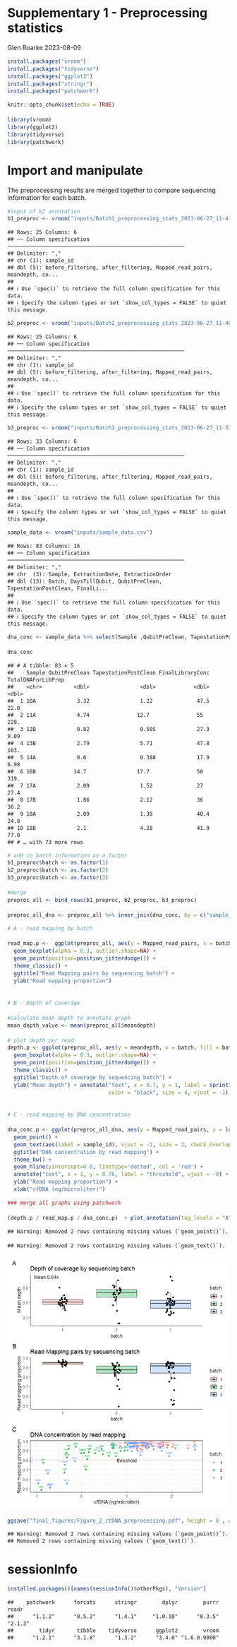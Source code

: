 Supplementary 1 - Preprocessing statistics
================
Glen Roarke
2023-08-09

``` r
install.packages("vroom")
install.packages("tidyverse")
install.packages("ggplot2")
install.packages("stringr")
install.packages("patchwork")
```

``` r
knitr::opts_chunk$set(echo = TRUE)

library(vroom)
library(ggplot2)
library(tidyverse)
library(patchwork)
```

# Import and manipulate

The preprocessing results are merged together to compare sequencing
information for each batch.

``` r
#input of b2 annotation
b1_preproc <- vroom("inputs/Batch1_preprocessing_stats_2023-06-27_11-43-51.csv")
```

    ## Rows: 25 Columns: 6
    ## ── Column specification ────────────────────────────────────────────────────────
    ## Delimiter: ","
    ## chr (1): sample_id
    ## dbl (5): before_filtering, after_filtering, Mapped_read_pairs, meandepth, co...
    ## 
    ## ℹ Use `spec()` to retrieve the full column specification for this data.
    ## ℹ Specify the column types or set `show_col_types = FALSE` to quiet this message.

``` r
b2_preproc <- vroom("inputs/Batch2_preprocessing_stats_2023-06-27_11-48-42.csv")
```

    ## Rows: 25 Columns: 6
    ## ── Column specification ────────────────────────────────────────────────────────
    ## Delimiter: ","
    ## chr (1): sample_id
    ## dbl (5): before_filtering, after_filtering, Mapped_read_pairs, meandepth, co...
    ## 
    ## ℹ Use `spec()` to retrieve the full column specification for this data.
    ## ℹ Specify the column types or set `show_col_types = FALSE` to quiet this message.

``` r
b3_preproc <- vroom("inputs/Batch3_preprocessing_stats_2023-06-27_11-53-18.csv")
```

    ## Rows: 33 Columns: 6
    ## ── Column specification ────────────────────────────────────────────────────────
    ## Delimiter: ","
    ## chr (1): sample_id
    ## dbl (5): before_filtering, after_filtering, Mapped_read_pairs, meandepth, co...
    ## 
    ## ℹ Use `spec()` to retrieve the full column specification for this data.
    ## ℹ Specify the column types or set `show_col_types = FALSE` to quiet this message.

``` r
sample_data <- vroom("inputs/sample_data.csv")
```

    ## Rows: 83 Columns: 16
    ## ── Column specification ────────────────────────────────────────────────────────
    ## Delimiter: ","
    ## chr  (3): Sample, ExtractionDate, ExtractionOrder
    ## dbl (13): Batch, DaysTillQubit, QubitPreClean, TapestationPostClean, FinalLi...
    ## 
    ## ℹ Use `spec()` to retrieve the full column specification for this data.
    ## ℹ Specify the column types or set `show_col_types = FALSE` to quiet this message.

``` r
dna_conc <- sample_data %>% select(Sample ,QubitPreClean, TapestationPostClean, FinalLibraryConc, TotalDNAForLibPrep)

dna_conc
```

    ## # A tibble: 83 × 5
    ##    Sample QubitPreClean TapestationPostClean FinalLibraryConc TotalDNAForLibPrep
    ##    <chr>          <dbl>                <dbl>            <dbl>              <dbl>
    ##  1 10A             3.32                1.22              47.5              22.0 
    ##  2 11A             4.74               12.7               55               229.  
    ##  3 12B             0.82                0.505             27.3               9.09
    ##  4 13B             2.79                5.71              47.8             103.  
    ##  5 14A             0.6                 0.388             17.9               6.98
    ##  6 16B            14.7                17.7               50               319.  
    ##  7 17A             2.09                1.52              27                27.4 
    ##  8 17B             1.86                2.12              36                38.2 
    ##  9 18A             2.09                1.38              40.4              24.8 
    ## 10 18B             2.1                 4.28              41.9              77.0 
    ## # … with 73 more rows

``` r
# add in batch information as a factor
b1_preproc$batch <- as.factor(1)
b2_preproc$batch <- as.factor(2)
b3_preproc$batch <- as.factor(3)

#merge 
preproc_all <- bind_rows(b1_preproc, b2_preproc, b3_preproc)

preproc_all_dna <- preproc_all %>% inner_join(dna_conc, by = c("sample_id" = "Sample"))
```

``` r
# A - read mapping by batch 

read_map.p <-  ggplot(preproc_all, aes(y = Mapped_read_pairs, x = batch, fill = batch)) +
  geom_boxplot(alpha = 0.3, outlier.shape=NA) +
  geom_point(position=position_jitterdodge()) + 
  theme_classic() +
  ggtitle("Read Mapping pairs by sequencing batch") +
  ylab("Read mapping proportion")


# B - Depth of coverage 

#calculate mean depth to annotate graph
mean_depth_value <- mean(preproc_all$meandepth)

# plot depth per read
depth.p <- ggplot(preproc_all, aes(y = meandepth, x = batch, fill = batch)) +
  geom_boxplot(alpha = 0.3, outlier.shape=NA) +
  geom_point(position=position_jitterdodge()) + 
  theme_classic() +
  ggtitle("Depth of coverage by sequencing batch") +
  ylab("Mean depth") + annotate("text", x = 0.7, y = 1, label = sprintf("Mean %.2fx", mean_depth_value),
                                color = "black", size = 4, vjust = -1)


# C - read mapping by DNA concentration

dna_conc.p <- ggplot(preproc_all_dna, aes(y = Mapped_read_pairs, x = log10(TotalDNAForLibPrep), col = batch)) +
  geom_point() +
  geom_text(aes(label = sample_id), vjust = -1, size = 2, check_overlap = FALSE) +
  ggtitle("DNA concentration by read mapping") +
  theme_bw() +  
  geom_hline(yintercept=0.8, linetype='dotted', col = 'red') +
  annotate("text", x = 1, y = 0.78, label = "threshold", vjust = -0) +
  ylab("Read mapping proportion") +
  xlab("cfDNA (ng/microliter)")
```

``` r
### merge all graphs using patchwork

(depth.p / read_map.p / dna_conc.p)  + plot_annotation(tag_levels = "A")
```

    ## Warning: Removed 2 rows containing missing values (`geom_point()`).

    ## Warning: Removed 2 rows containing missing values (`geom_text()`).

![](01_Supplementary_script_preprocessing_stats_files/figure-gfm/pathwork%20plots-1.png)<!-- -->

``` r
ggsave("final_figures/Figure_2_ctDNA_preprocessing.pdf", height = 8 , width = 6 )
```

    ## Warning: Removed 2 rows containing missing values (`geom_point()`).
    ## Removed 2 rows containing missing values (`geom_text()`).

# sessionInfo

``` r
installed.packages()[names(sessionInfo()$otherPkgs), "Version"]
```

    ##    patchwork      forcats      stringr        dplyr        purrr        readr 
    ##      "1.1.2"      "0.5.2"      "1.4.1"     "1.0.10"      "0.3.5"      "2.1.3" 
    ##        tidyr       tibble    tidyverse      ggplot2        vroom 
    ##      "1.2.1"      "3.1.8"      "1.3.2"      "3.4.0" "1.6.0.9000"
